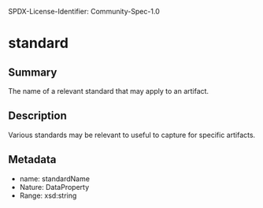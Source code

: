 SPDX-License-Identifier: Community-Spec-1.0

# standard

## Summary

The name of a relevant standard that may apply to an artifact.

## Description

Various standards may be relevant to useful to capture for specific artifacts. 

## Metadata

- name: standardName
- Nature: DataProperty
- Range: xsd:string
